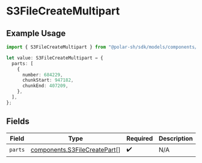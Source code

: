 # S3FileCreateMultipart

## Example Usage

```typescript
import { S3FileCreateMultipart } from "@polar-sh/sdk/models/components/s3filecreatemultipart.js";

let value: S3FileCreateMultipart = {
  parts: [
    {
      number: 684229,
      chunkStart: 947182,
      chunkEnd: 407209,
    },
  ],
};
```

## Fields

| Field                                                                        | Type                                                                         | Required                                                                     | Description                                                                  |
| ---------------------------------------------------------------------------- | ---------------------------------------------------------------------------- | ---------------------------------------------------------------------------- | ---------------------------------------------------------------------------- |
| `parts`                                                                      | [components.S3FileCreatePart](../../models/components/s3filecreatepart.md)[] | :heavy_check_mark:                                                           | N/A                                                                          |